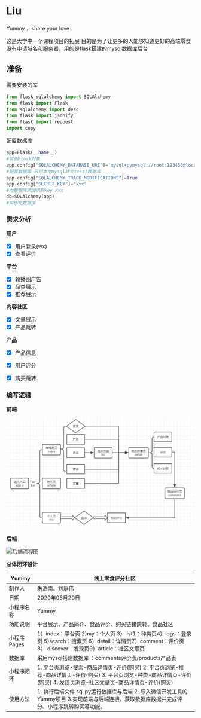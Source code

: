 
# Liu
Yummy ，share your love
 
 这是大学中一个课程项目的拓展
 目的是为了让更多的人能够知道更好的高端零食
 没有申请域名和服务器，用的是flask搭建的mysql数据库后台


## 准备

需要安装的库

```python
from flask_sqlalchemy import SQLAlchemy
from flask import Flask
from sqlalchemy import desc
from flask import jsonify
from flask import request
import copy
```

配置数据库

```python
app=Flask(__name__)
#实例Flask对象
app.config["SQLALCHEMY_DATABASE_URI"]='mysql+pymysql://root:123456@localhost:3306/test1?charset=utf8'
#配置数据库 采用本地mysql建立test1数据库
app.config["SQLALCHEMY_TRACK_MODIFICATIONS"]=True
app.config["SECRET_KEY"]="xxx"
#为数据库添加识别key xxx
db=SQLAlchemy(app)
#实例化数据库
```

### 需求分析

**用户**

- [x] 用户登录(wx)
- [x] 查看评价

**平台**

- [x] 轮播图广告
- [x] 品类展示
- [x] 推荐展示

**内容社区**

- [x] 文章展示
- [x] 产品跳转

**产品**

- [x] 产品信息
- [x] 用户评分
- [x] 购买跳转



### 编写逻辑

**前端**

![前端流程图](https://github.com/lean1314/Liu/blob/test/images/前端流程图.png)

**后端**

![后端流程图](https://github.com/lean1314/Liu/tree/test/images/后端流程图.jpg)

**总体闭环设计**

| Yummy       |               线上零食评分社区                                |
| ----------- | ------------------------------------------------------------ |
| 制作人      | 朱浩南、刘庭伟                                               |
| 日期        | 2020年06月20日                                               |
| 小程序名称  | Yummy                                                        |
| 功能说明    | 平台展示、产品简介、食品评价、购买链接跳转、食品社区         |
| 小程序Pages | 1）index：平台页  2)my：个人页   3）list1：种类页4）logs：登录页   5)search：搜索页 6）detail：详情页7）comment：评价页  8） discover：发现页9）article：社区文章页 |
| 数据库      | 采用mysql搭建数据库 ：comments评价表/products产品表          |
| 小程序闭环  | 1. 平台页浏览-搜索-商品详情页-评价(购买)                                                                                                    2. 平台页浏览-推荐-商品详情页-评价(购买)                                                                                                3. 平台页浏览-种类-商品详情页-评价(购买)                                                                                                4. 发现页浏览-社区文章页-商品详情页-评价(购买) |
| 使用方法    | 1. 执行后端文件 sql.py运行数据库与后端                                                                                                         2. 导入微信开发工具的Yummy项目                                                                                                           3.实现前端与后端连接，获取数据库数据并完成评分、小程序跳转购买等功能。 |
